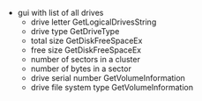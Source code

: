- gui with list of all drives 
  - drive letter GetLogicalDrivesString
  - drive type GetDriveType
  - total size GetDiskFreeSpaceEx
  - free size GetDiskFreeSpaceEx
  - number of sectors in a cluster 
  - number of bytes in a sector 
  - drive serial number GetVolumeInformation
  - drive file system type GetVolumeInformation